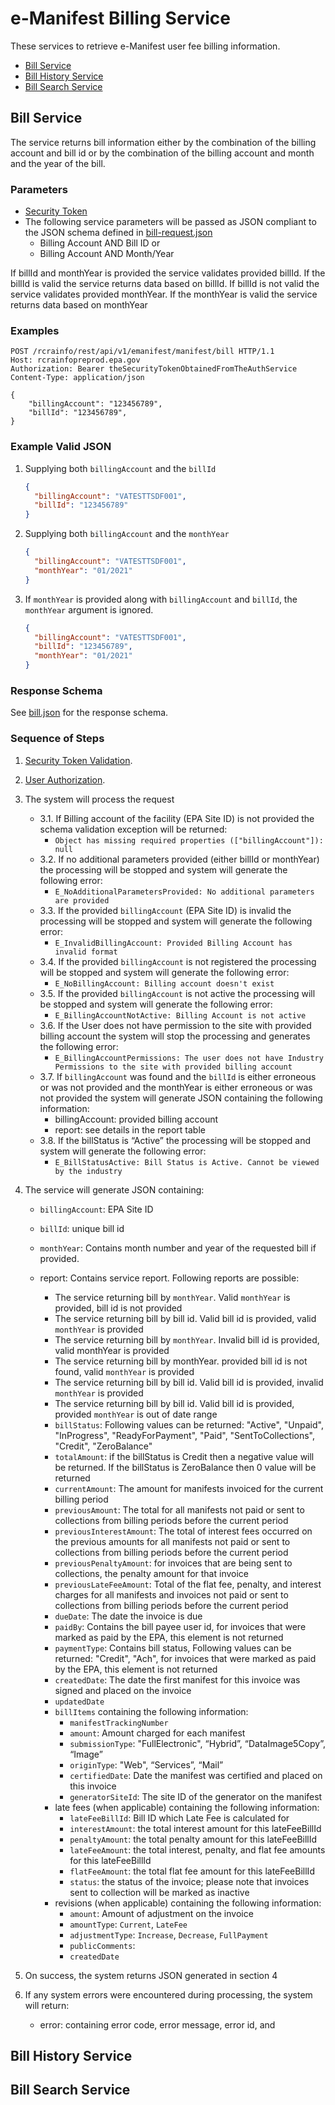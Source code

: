 # e-Manifest Billing Service

These services to retrieve e-Manifest user fee billing information.

- [Bill Service](#bill-service)
- [Bill History Service](#bill-history-service)
- [Bill Search Service](#bill-search-service)

## Bill Service

The service returns bill information either by the combination of the billing account and bill id or by the combination
of the billing account and month and the year of the bill.

### Parameters

- [Security Token](../authentication.md#security-tokens)
- The following service parameters will be passed as JSON compliant to the JSON schema defined
  in [bill-request.json](https://github.com/USEPA/e-manifest/blob/master/Services-Information/Schema/bill-request.json)
  - Billing Account AND Bill ID
    or
  - Billing Account AND Month/Year

If billId and monthYear is provided the service validates provided billId. If the billId is valid the service returns
data based on billId. If billId is not valid the service validates provided monthYear. If the monthYear is valid the
service returns data based on monthYear

### Examples

```http
POST /rcrainfo/rest/api/v1/emanifest/manifest/bill HTTP/1.1
Host: rcrainfopreprod.epa.gov
Authorization: Bearer theSecurityTokenObtainedFromTheAuthService
Content-Type: application/json

{
    "billingAccount": "123456789",
    "billId": "123456789",
}
```

### Example Valid JSON

1. Supplying both `billingAccount` and the `billId`

   ```json
   {
     "billingAccount": "VATESTTSDF001",
     "billId": "123456789"
   }
   ```

2. Supplying both `billingAccount` and the `monthYear`

   ```json
   {
     "billingAccount": "VATESTTSDF001",
     "monthYear": "01/2021"
   }
   ```

3. If `monthYear` is provided along with `billingAccount` and `billId`, the `monthYear` argument is ignored.

   ```json
   {
     "billingAccount": "VATESTTSDF001",
     "billId": "123456789",
     "monthYear": "01/2021"
   }
   ```

### Response Schema

See [bill.json](https://github.com/USEPA/e-manifest/blob/master/Services-Information/Schema/bill.json) for the response
schema.

### Sequence of Steps

1. [Security Token Validation](../authentication.md#security-token-validation).
2. [User Authorization](../authentication.md#user-authorization).
3. The system will process the request
   - 3.1. If Billing account of the facility (EPA Site ID) is not provided the schema validation exception will be
     returned:
     - `Object has missing required properties (["billingAccount"]): null`
   - 3.2. If no additional parameters provided (either billId or monthYear) the processing will be stopped and system
     will generate the following error:
     - `E_NoAdditionalParametersProvided: No additional parameters are provided`
   - 3.3. If the provided `billingAccount` (EPA Site ID) is invalid the processing will be stopped and system will
     generate the following error:
     - `E_InvalidBillingAccount: Provided Billing Account has invalid format`
   - 3.4. If the provided `billingAccount` is not registered the processing will be stopped and system will generate
     the
     following error:
     - `E_NoBillingAccount: Billing account doesn't exist`
   - 3.5. If the provided `billingAccount` is not active the processing will be stopped and system will generate the
     following error:
     - `E_BillingAccountNotActive: Billing Account is not active`
   - 3.6. If the User does not have permission to the site with provided billing account the system will stop the
     processing and generates the following error:
     - `E_BillingAccountPermissions: The user does not have Industry Permissions to the site with provided billing account`
   - 3.7. If `billingAccount` was found and the `billId` is either erroneous or was not provided and the monthYear is
     either erroneous or was not provided the system will generate JSON containing the following information:
     - billingAccount: provided billing account
     - report: see details in the report table
   - 3.8. If the billStatus is “Active” the processing will be stopped and system will generate the following error:
     - `E_BillStatusActive: Bill Status is Active. Cannot be viewed by the industry`
4. The service will generate JSON containing:

   - `billingAccount`: EPA Site ID
   - `billId`: unique bill id
   - `monthYear`: Contains month number and year of the requested bill if provided.
   - report: Contains service report. Following reports are possible:

     - The service returning bill by `monthYear`. Valid `monthYear` is provided, bill id is not provided
     - The service returning bill by bill id. Valid bill id is provided, valid `monthYear` is provided
     - The service returning bill by `monthYear`. Invalid bill id is provided, valid monthYear is provided
     - The service returning bill by monthYear. provided bill id is not found, valid `monthYear` is provided
     - The service returning bill by bill id. Valid bill id is provided, invalid `monthYear` is provided
     - The service returning bill by bill id. Valid bill id is provided, provided `monthYear` is out of date range
     - `billStatus`: Following values can be returned: "Active", "Unpaid", "InProgress",
       "ReadyForPayment", "Paid", "SentToCollections", "Credit", "ZeroBalance"
     - `totalAmount`: if the billStatus is Credit then a negative value will be returned. If the billStatus
       is ZeroBalance then 0 value will be returned
     - `currentAmount`: The amount for manifests invoiced for the current billing period
     - `previousAmount`: The total for all manifests not paid or sent to collections from billing
       periods before the current period
     - `previousInterestAmount`: The total of interest fees occurred on the previous amounts for all
       manifests not paid or sent to collections from billing periods before the current period
     - `previousPenaltyAmount`: for invoices that are being sent to collections, the penalty amount
       for that invoice
     - `previousLateFeeAmount`: Total of the flat fee, penalty, and interest charges for all manifests
       and invoices not paid or sent to collections from billing periods before the current period
     - `dueDate`: The date the invoice is due
     - `paidBy`: Contains the bill payee user id, for invoices that were marked as paid by the EPA, this element is
       not returned
     - `paymentType`: Contains bill status, Following values can be returned: "Credit", "Ach", for invoices that were
       marked as paid by the EPA, this element is not returned
     - `createdDate`: The date the first manifest for this invoice was signed and placed on the invoice
     - `updatedDate`
     - `billItems` containing the following information:
       - `manifestTrackingNumber`
       - `amount`: Amount charged for each manifest
       - `submissionType`: "FullElectronic", “Hybrid”, “DataImage5Copy”, “Image”
       - `originType`: "Web", “Services”, “Mail”
       - `certifiedDate`: Date the manifest was certified and placed on this invoice
       - `generatorSiteId`: The site ID of the generator on the manifest
     - late fees (when applicable) containing the following information:
       - `lateFeeBillId`: Bill ID which Late Fee is calculated for
       - `interestAmount`: the total interest amount for this lateFeeBillId
       - `penaltyAmount`: the total penalty amount for this lateFeeBillId
       - `lateFeeAmount`: the total interest, penalty, and flat fee amounts for this lateFeeBillId
       - `flatFeeAmount`: the total flat fee amount for this lateFeeBillId
       - `status`: the status of the invoice; please note that invoices sent to collection will be
         marked as inactive
     - revisions (when applicable) containing the following information:
       - `amount`: Amount of adjustment on the invoice
       - `amountType`: `Current`, `LateFee`
       - `adjustmentType`: `Increase`, `Decrease`, `FullPayment`
       - `publicComments`:
       - `createdDate`

5. On success, the system returns JSON generated in section 4
6. If any system errors were encountered during processing, the system will return:
   - error: containing error code, error message, error id, and

## Bill History Service

## Bill Search Service
